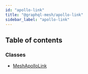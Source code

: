```yaml
---
id: "apollo-link"
title: "@graphql-mesh/apollo-link"
sidebar_label: "apollo-link"
---
```


## Table of contents

### Classes

- [MeshApolloLink](/docs/api/classes/apollo_link_src.MeshApolloLink)

